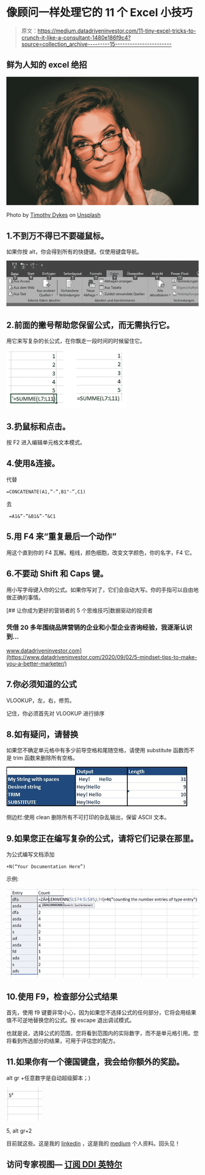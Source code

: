 # 像顾问一样处理它的 11 个 Excel 小技巧

> 原文：<https://medium.datadriveninvestor.com/11-tiny-excel-tricks-to-crunch-it-like-a-consultant-1480e186f9c4?source=collection_archive---------15----------------------->

## 鲜为人知的 excel 绝招

![](img/6463554aca55f710d309ad6a332d3cb8.png)

Photo by [Timothy Dykes](https://unsplash.com/@timothycdykes?utm_source=medium&utm_medium=referral) on [Unsplash](https://unsplash.com?utm_source=medium&utm_medium=referral)

## 1.不到万不得已不要碰鼠标。

如果你按 alt，你会得到所有的快捷键。仅使用键盘导航。

![](img/aa88df41b71daae16bccf19eca80a5dc.png)

## 2.前面的撇号帮助您保留公式，而无需执行它。

用它来写复杂的长公式，在你飘走一段时间的时候留住它。

![](img/d9bc5b8d443ca4fb97d0473595ea7987.png)

## 3.扔鼠标和点击。

按 F2 进入编辑单元格文本模式。

## 4.使用&连接。

代替

```
=CONCATENATE(A1,”-”,B1"-”,C1)
```

去

```
 =A1&”-”&B1&”-”&C1
```

## 5.用 F4 来“重复最后一个动作”

用这个直到你的 F4 瓦解。粗线，颜色细胞，改变文字颜色，你的名字，F4 它。

## 6.不要动 Shift 和 Caps 键。

用小写字母键入你的公式。如果你写对了，它们会自动大写。你的手指可以自由地做正确的事情。

[](https://www.datadriveninvestor.com/2020/09/02/5-mindset-tips-to-make-you-a-better-marketer/) [## 让你成为更好的营销者的 5 个思维技巧|数据驱动的投资者

### 凭借 20 多年围绕品牌营销的企业和小型企业咨询经验，我逐渐认识到…

www.datadriveninvestor.com](https://www.datadriveninvestor.com/2020/09/02/5-mindset-tips-to-make-you-a-better-marketer/) 

## 7.你必须知道的公式

VLOOKUP，左，右，修剪。

记住，你必须首先对 VLOOKUP 进行排序

## 8.如有疑问，请替换

如果您不确定单元格中有多少前导空格和尾随空格，请使用 substitute 函数而不是 trim 函数来删除所有空格。

![](img/e04c4a2ae358e1c50e5f8503e3d2dbec.png)

侧边栏:使用 clean 删除所有不可打印的杂乱输出，保留 ASCII 文本。

## 9.如果您正在编写复杂的公式，请将它们记录在那里。

为公式编写文档添加

```
+N(“Your Documentation Here”) 
```

示例:

![](img/f700ca81d1c032d717322bcd03cc623a.png)

## 10.使用 F9，检查部分公式结果

首先，使用 f9 键要非常小心，因为如果您不选择公式的任何部分，它将会用结果值不可逆地替换您的公式。按 escape 退出调试模式。

也就是说，选择公式的范围，您将看到范围内的实际数字，而不是单元格引用。您将看到所选部分的结果，可用于评估您的配方。

## 11.如果你有一个德国键盘，我会给你额外的奖励。

alt gr +任意数字是自动超级脚本；)

![](img/5234aba7243d294086b74a2670870a69.png)

5, alt gr+2

目前就这些。这是我的 [linkedin](https://www.linkedin.com/in/sruthi-korlakunta-7a5b80121) ，这是我的 [medium](https://sruthi-korlakunta.medium.com/) 个人资料。回头见！

## 访问专家视图— [订阅 DDI 英特尔](https://datadriveninvestor.com/ddi-intel)